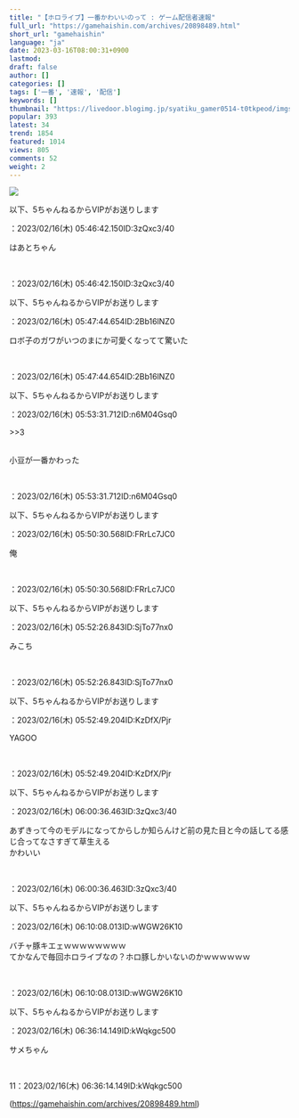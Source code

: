 ```yaml
---
title: "【ホロライブ】一番かわいいのって : ゲーム配信者速報"
full_url: "https://gamehaishin.com/archives/20898489.html"
short_url: "gamehaishin"
language: "ja"
date: 2023-03-16T08:00:31+0900
lastmod: 
draft: false
author: []
categories: []
tags: ['一番', '速報', '配信']
keywords: []
thumbnail: "https://livedoor.blogimg.jp/syatiku_gamer0514-t0tkpeod/imgs/e/9/e9ef9ca4.jpg"
popular: 393
latest: 34
trend: 1854
featured: 1014
views: 805
comments: 52
weight: 2
---
```


![](https://livedoor.blogimg.jp/syatiku_gamer0514-t0tkpeod/imgs/e/9/e9ef9ca4.jpg)

<div><p id='resuname2'>以下、5ちゃんねるからVIPがお送りします </p>：2023/02/16(木) 05:46:42.150ID:3zQxc3/40<p id='surebody2' class='surebody_3zQxc340' name='surebodymain'> はあとちゃん </p><br><p>：2023/02/16(木) 05:46:42.150ID:3zQxc3/40</p><p id='resuname3'>以下、5ちゃんねるからVIPがお送りします </p>：2023/02/16(木) 05:47:44.654ID:2Bb16lNZ0<p id='surebody3' class='surebody_2Bb16lNZ0' name='surebodymain'> ロボ子のガワがいつのまにか可愛くなってて驚いた </p><br><p>：2023/02/16(木) 05:47:44.654ID:2Bb16lNZ0</p><p id='resuname7'>以下、5ちゃんねるからVIPがお送りします </p>：2023/02/16(木) 05:53:31.712ID:n6M04Gsq0<p id='surebody7' class='surebody_n6M04Gsq0' name='surebodymain'> <p>>>3</p> <br> 小豆が一番かわった </p><br><p>：2023/02/16(木) 05:53:31.712ID:n6M04Gsq0</p><p id='resuname4'>以下、5ちゃんねるからVIPがお送りします </p>：2023/02/16(木) 05:50:30.568ID:FRrLc7JC0<p id='surebody4' class='surebody_FRrLc7JC0' name='surebodymain'> 俺 </p><br><p>：2023/02/16(木) 05:50:30.568ID:FRrLc7JC0</p><p id='resuname5'>以下、5ちゃんねるからVIPがお送りします </p>：2023/02/16(木) 05:52:26.843ID:SjTo77nx0<p id='surebody5' class='surebody_SjTo77nx0' name='surebodymain'> みこち </p><br><p>：2023/02/16(木) 05:52:26.843ID:SjTo77nx0</p><p id='resuname6'>以下、5ちゃんねるからVIPがお送りします </p>：2023/02/16(木) 05:52:49.204ID:KzDfX/Pjr<p id='surebody6' class='surebody_KzDfXPjr' name='surebodymain'> YAGOO </p><br><p>：2023/02/16(木) 05:52:49.204ID:KzDfX/Pjr</p><p id='resuname8'>以下、5ちゃんねるからVIPがお送りします </p>：2023/02/16(木) 06:00:36.463ID:3zQxc3/40<p id='surebody8' class='surebody_3zQxc340' name='surebodymain'> あずきって今のモデルになってからしか知らんけど前の見た目と今の話してる感じ合ってなさすぎて草生える <br> かわいい </p><br><p>：2023/02/16(木) 06:00:36.463ID:3zQxc3/40</p><p id='resuname9'>以下、5ちゃんねるからVIPがお送りします </p>：2023/02/16(木) 06:10:08.013ID:wWGW26K10<p id='surebody9' class='surebody_wWGW26K10' name='surebodymain'> バチャ豚キエェｗｗｗｗｗｗｗｗ <br> てかなんで毎回ホロライブなの？ホロ豚しかいないのかｗｗｗｗｗｗ </p><br><p>：2023/02/16(木) 06:10:08.013ID:wWGW26K10</p><p id='resuname11'>以下、5ちゃんねるからVIPがお送りします </p>：2023/02/16(木) 06:36:14.149ID:kWqkgc500<p id='surebody11' class='surebody_kWqkgc500' name='surebodymain'> サメちゃん </p><br><p>11：2023/02/16(木) 06:36:14.149ID:kWqkgc500</p></div>

(https://gamehaishin.com/archives/20898489.html)
